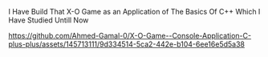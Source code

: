 I Have Build That X-O Game as an Application of The Basics Of C++ Which I Have Studied Untill Now

https://github.com/Ahmed-Gamal-0/X-O-Game--Console-Application-C-plus-plus/assets/145713111/9d334514-5ca2-442e-b104-6ee16e5d5a38
